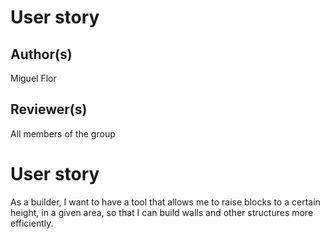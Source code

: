 # User story
## Author(s)
Miguel Flor
## Reviewer(s)
All members of the group
# User story
As a builder,
I want to have a tool that allows me to raise blocks to a certain height, in a given area, so that I can build
walls and other structures more efficiently.